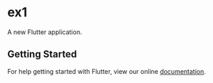 # ex1

A new Flutter application.

## Getting Started

For help getting started with Flutter, view our online
[documentation](https://flutter.io/).
